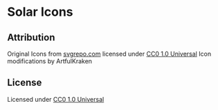 # Solar Icons

## Attribution
Original Icons from [svgrepo.com](https://www.svgrepo.com/) licensed under [CC0 1.0 Universal](https://creativecommons.org/publicdomain/zero/1.0/deed.en)
Icon modifications by ArtfulKraken

## License
Licensed under [CC0 1.0 Universal](https://creativecommons.org/publicdomain/zero/1.0/deed.en)

